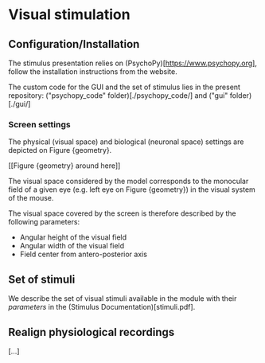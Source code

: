 # Visual stimulation

## Configuration/Installation

The stimulus presentation relies on (PsychoPy)[https://www.psychopy.org], follow the installation instructions from the website.

The custom code for the GUI and the set of stimulus lies in the present repository: ("psychopy_code" folder)[./psychopy_code/] and ("gui" folder)[./gui/] 

### Screen settings

The physical (visual space) and biological (neuronal space) settings are depicted on Figure {geometry}. 

[[Figure {geometry} around here]]

The visual space considered by the model corresponds to the monocular field of a given eye (e.g. left eye on Figure {geometry}) in the visual system of the mouse. 

The visual space covered by the screen is therefore described by the following parameters:

- Angular height of the visual field
- Angular width of the visual field
- Field center from antero-posterior axis



## Set of stimuli

We describe  the set of visual stimuli available in the module with their *parameters* in the (Stimulus Documentation)[stimuli.pdf].


## Realign physiological recordings

[...]

